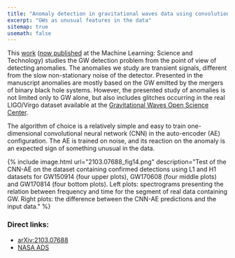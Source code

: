 ```yaml
---
title: "Anomaly detection in gravitational waves data using convolutional autoencoders"
excerpt: "GWs as unusual features in the data"
sitemap: true
usemath: false  
---
```


This [work](https://arxiv.org/abs/2103.07688) ([now published](https://iopscience.iop.org/article/10.1088/2632-2153/abf3d0) at the Machine Learning: Science and Technology) studies the GW detection problem from the point of view of detecting anomalies. The anomalies we study are transient signals, different from the slow non-stationary noise of the detector. Presented in the manuscript anomalies are mostly based on the GW emitted by the mergers of binary black hole systems. However, the presented study of anomalies is not limited only to GW alone, but also includes glitches occurring in the real LIGO/Virgo dataset available at the [Gravitational Waves Open Science Center](https://www.gw-openscience.org/data/).

The algorithm of choice is a relatively simple and easy to train one-dimensional convolutional neural network (CNN) in the auto-encoder (AE) configuration. The AE is trained on noise, and its reaction on the anomaly is an expected sign of something unusual in the data. 

{% include image.html url="2103.07688_fig14.png" description="Test of the CNN-AE on the dataset containing confirmed detections using L1 and H1 datasets for GW150914 (four upper plots), GW170608 (four middle plots) and GW170814 (four bottom plots). Left plots: spectrograms presenting the relation between frequency and time for the segment of real data containing GW. Right plots: the difference between the CNN-AE predictions and the input data." %} 

### Direct links: 

* [arXiv:2103.07688](https://arxiv.org/abs/2103.07688) 
* [NASA ADS](https://ui.adsabs.harvard.edu/abs/2021arXiv210307688M/abstract) 

